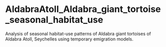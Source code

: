 # AldabraAtoll_Aldabra_giant_tortoise_seasonal_habitat_use
Analysis of seasonal habitat-use patterns of Aldabra giant tortoises of Aldabra Atoll, Seychelles using temporary emigration models.
